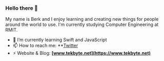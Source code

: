 ### Hello there 👋

My name is Berk and I enjoy learning and creating new things for people around the world to use. I'm currently studying Computer Engineering at RMIT.

- 🌱 I’m currently learning Swift and JavaScript
- 📫 How to reach me: **[Twitter](https://twitter.com/stickybranches)
- ⚡️ Website & Blog: **[www.tekbyte.net](https://www.tekbyte.net)**
